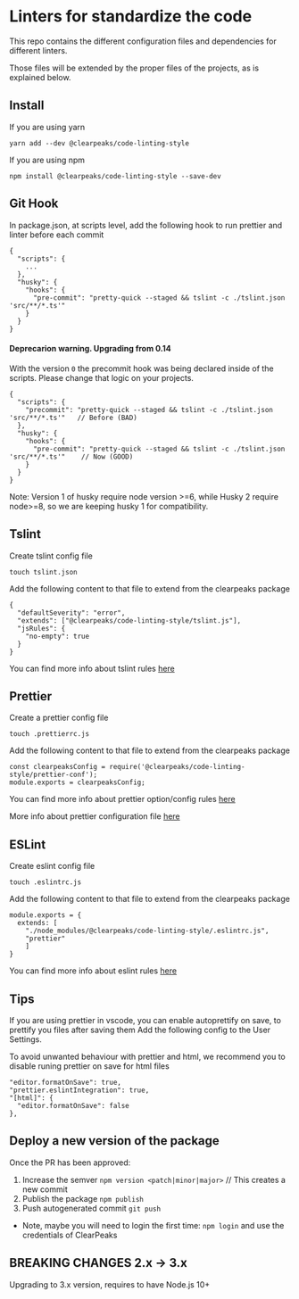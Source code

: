 # Linters for standardize the code

This repo contains the different configuration files and dependencies for different linters.

Those files will be extended by the proper files of the projects, as is explained below.

## Install

If you are using yarn

```
yarn add --dev @clearpeaks/code-linting-style
```

If you are using npm

```
npm install @clearpeaks/code-linting-style --save-dev
```

## Git Hook

In package.json, at scripts level, add the following hook to run prettier and linter before each commit

```
{
  "scripts": {
    ...
  },
  "husky": {
    "hooks": {
      "pre-commit": "pretty-quick --staged && tslint -c ./tslint.json 'src/**/*.ts'"
    }
  }
}
```

#### Deprecarion warning. Upgrading from 0.14

With the version `0` the precommit hook was being declared inside of the scripts. Please change that logic on your projects.

```
{
  "scripts": {
    "precommit": "pretty-quick --staged && tslint -c ./tslint.json 'src/**/*.ts'"   // Before (BAD)
  },
  "husky": {
    "hooks": {
      "pre-commit": "pretty-quick --staged && tslint -c ./tslint.json 'src/**/*.ts'"    // Now (GOOD)
    }
  }
}
```

Note: Version 1 of husky require node version >=6, while Husky 2 require node>=8, so we are keeping husky 1 for compatibility.

## Tslint

Create tslint config file

```
touch tslint.json
```

Add the following content to that file to extend from the clearpeaks package

```
{
  "defaultSeverity": "error",
  "extends": ["@clearpeaks/code-linting-style/tslint.js"],
  "jsRules": {
    "no-empty": true
  }
}
```

You can find more info about tslint rules [here](https://palantir.github.io/tslint/rules/)

## Prettier

Create a prettier config file

```
touch .prettierrc.js
```

Add the following content to that file to extend from the clearpeaks package

```
const clearpeaksConfig = require('@clearpeaks/code-linting-style/prettier-conf');
module.exports = clearpeaksConfig;
```

You can find more info about prettier option/config rules [here](https://prettier.io/docs/en/options.html)

More info about prettier configuration file [here](https://prettier.io/docs/en/configuration.html)

## ESLint

Create eslint config file

```
touch .eslintrc.js
```

Add the following content to that file to extend from the clearpeaks package

```
module.exports = {
  extends: [
    "./node_modules/@clearpeaks/code-linting-style/.eslintrc.js",
    "prettier"
    ]
}
```

You can find more info about eslint rules [here](https://eslint.org/docs/rules/)

## Tips

If you are using prettier in vscode, you can enable autoprettify on save, to prettify you files after saving them
Add the following config to the User Settings.

To avoid unwanted behaviour with prettier and html, we recommend you to disable runing prettier on save for html files

```
"editor.formatOnSave": true,
"prettier.eslintIntegration": true,
"[html]": {
  "editor.formatOnSave": false
},
```

## Deploy a new version of the package

Once the PR has been approved:

1. Increase the semver `npm version <patch|minor|major>` // This creates a new commit
2. Publish the package `npm publish`
3. Push autogenerated commit `git push`

- Note, maybe you will need to login the first time: `npm login` and use the credentials of ClearPeaks

## BREAKING CHANGES 2.x -> 3.x

Upgrading to 3.x version, requires to have Node.js 10+
